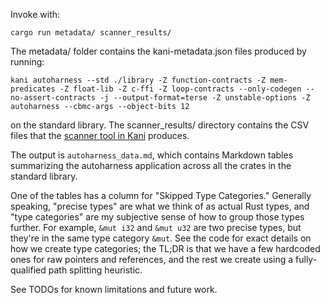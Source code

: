 Invoke with:
```
cargo run metadata/ scanner_results/
```

The metadata/ folder contains the kani-metadata.json files produced by running:

```
kani autoharness --std ./library -Z function-contracts -Z mem-predicates -Z float-lib -Z c-ffi -Z loop-contracts --only-codegen --no-assert-contracts -j --output-format=terse -Z unstable-options -Z autoharness --cbmc-args --object-bits 12
```

on the standard library. The scanner_results/ directory contains the CSV files that the [scanner tool in Kani](https://github.com/model-checking/kani/tree/main/tools/scanner) produces.

The output is `autoharness_data.md`, which contains Markdown tables summarizing the autoharness application across all the crates in the standard library.

One of the tables has a column for "Skipped Type Categories." Generally speaking, "precise types" are what we think of as actual Rust types, and "type categories" are my subjective sense of how to group those types further. For example, `&mut i32` and `&mut u32` are two precise types, but they're in the same type category `&mut`. See the code for exact details on how we create type categories; the TL;DR is that we have a few hardcoded ones for raw pointers and references, and the rest we create using a fully-qualified path splitting heuristic.

See TODOs for known limitations and future work.
